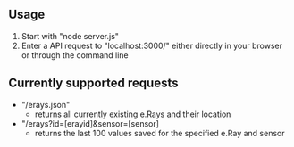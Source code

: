 ## Usage
1. Start with "node server.js"
2. Enter a API request to "localhost:3000/" either directly in your browser or through the command line

## Currently supported requests
-  "/erays.json" 
	- returns all currently existing e.Rays and their location
- "/erays?id=[erayid]&sensor=[sensor]
	- returns the last 100 values saved for the specified e.Ray and sensor	